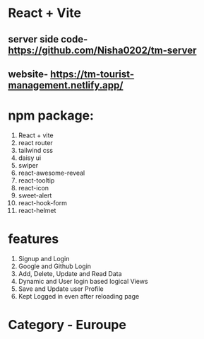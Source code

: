 # React + Vite
## server side code- https://github.com/Nisha0202/tm-server
## website- https://tm-tourist-management.netlify.app/
# npm package:
1. React + vite
2. react router
3. tailwind css
4. daisy ui
5. swiper
6. react-awesome-reveal
7. react-tooltip
8. react-icon
9. sweet-alert
10. react-hook-form
11. react-helmet

# features
1. Signup and Login
2. Google and Github Login
3. Add, Delete, Update and Read Data
4. Dynamic and User login based logical Views
5. Save and Update user Profile
6. Kept Logged in even after reloading page

# Category - Euroupe
